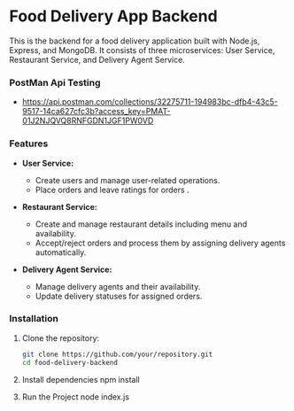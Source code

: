# Food Delivery App Backend

This is the backend for a food delivery application built with Node.js, Express, and MongoDB. It consists of three microservices: User Service, Restaurant Service, and Delivery Agent Service.

###  PostMan Api Testing

- https://api.postman.com/collections/32275711-194983bc-dfb4-43c5-9517-14ca627cfc3b?access_key=PMAT-01J2NJQVQ8RNFGDN1JGF1PW0VD
### Features

- **User Service:**
  - Create users and manage user-related operations.
  - Place orders and leave ratings for orders .

- **Restaurant Service:**
  - Create and manage restaurant details including menu and availability.
  - Accept/reject orders and process them by assigning delivery agents automatically.

- **Delivery Agent Service:**
  - Manage delivery agents and their availability.
  - Update delivery statuses for assigned orders.

### Installation

1. Clone the repository:
   ```bash
   git clone https://github.com/your/repository.git
   cd food-delivery-backend

2. Install dependencies
   npm install

3. Run the Project
   node index.js
